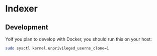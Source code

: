 # Indexer

## Development

YoIf you plan to develop with Docker, you should run this on your host:

```bash
sudo sysctl kernel.unprivileged_userns_clone=1
```
